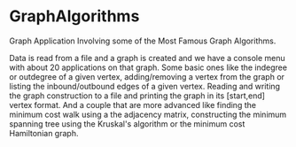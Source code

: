 # GraphAlgorithms

Graph Application Involving some of the Most Famous Graph Algorithms.

Data is read from a file and a graph is created and we have a console menu with about 20 applications on that graph.
Some basic ones like the indegree or outdegree of a given vertex, adding/removing a vertex from the graph or listing
the inbound/outbound edges of a given vertex.
Reading and writing the graph construction to a file and printing the graph in its [start,end] vertex format.
And a couple that are more advanced like finding the minimum cost walk using a the adjacency matrix,
constructing the minimum spanning tree using the Kruskal's algorithm or the minimum cost Hamiltonian graph.
